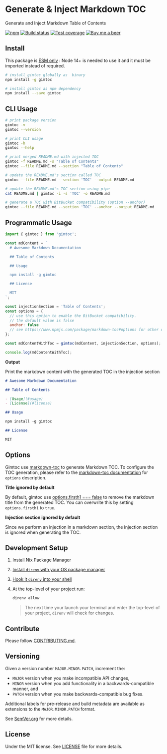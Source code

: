 # Generate & Inject Markdown TOC

Generate and Inject Markdown Table of Contents

[![npm](https://img.shields.io/npm/v/gimtoc.svg)](https://www.npmjs.com/package/gimtoc)
[![Build status](https://gitlab.com/demsking/gimtoc/badges/main/pipeline.svg)](https://gitlab.com/demsking/gimtoc/pipelines)
[![Test coverage](https://gitlab.com/demsking/gimtoc/badges/main/coverage.svg)](https://gitlab.com/demsking/gimtoc/-/jobs)
[![Buy me a beer](https://img.shields.io/badge/Buy%20me-a%20beer-1f425f.svg)](https://www.buymeacoffee.com/demsking)

## Install

This package is [ESM only](https://gist.github.com/sindresorhus/a39789f98801d908bbc7ff3ecc99d99c)
: Node 14+ is needed to use it and it must be imported instead of required.

```sh
# install gimtoc globally as  binary
npm install -g gimtoc

# install gimtoc as npm dependency
npm install --save gimtoc
```

## CLI Usage

```sh
# print package version
gimtoc -v
gimtoc --version

# print CLI usage
gimtoc -h
gimtoc --help

# print merged README.md with injected TOC
gimtoc -f README.md -s "Table of Contents"
gimtoc --file README.md --section "Table of Contents"

# update the README.md's section called TOC
gimtoc --file README.md --section 'TOC' --output README.md

# update the README.md's TOC section using pipe
cat README.md | gimtoc -i -s 'TOC' -o README.md

# generate a TOC with BitBucket compatibility (option --anchor)
gimtoc --file README.md --section 'TOC' --anchor --output README.md
```

## Programmatic Usage

```js
import { gimtoc } from 'gimtoc';

const mdContent = `
  # Awesome Markdown Documentation

  ## Table of Contents

  ## Usage

  npm install -g gimtoc

  ## License

  MIT
`;

const injectionSection = 'Table of Contents';
const options = {
  // use this option to enable the BitBucket compatibility.
  // the default value is false
  anchor: false
  // see https://www.npmjs.com/package/markdown-toc#options for other options
};

const mdContentWithToc = gimtoc(mdContent, injectionSection, options);

console.log(mdContentWithToc);
```

**Output**

Print the markdown content with the generated TOC in the injection section

```md
# Awesome Markdown Documentation

## Table of Contents

- [Usage](#usage)
- [License](#license)

## Usage

npm install -g gimtoc

## License

MIT
```

## Options

Gimtoc use [markdown-toc](https://www.npmjs.com/package/markdown-toc) to
generate Markdown TOC. To configure the TOC generation, please refer to the
[markdown-toc documentation](https://www.npmjs.com/package/markdown-toc#options)
for `options` description.

**Title ignored by default**

By default, gimtoc use [options.firsth1 === false](https://www.npmjs.com/package/markdown-toc#optionsfirsth1)
to remove the markdown title from the generated TOC. You can overwrite this
by setting `options.firsth1` to `true`.

**Injection section ignored by default**

Since we perform an injection in a markdown section, the injection section is
ignored when generating the TOC.

## Development Setup

1. [Install Nix Package Manager](https://nixos.org/manual/nix/stable/installation/installing-binary.html)

2. [Install `direnv` with your OS package manager](https://direnv.net/docs/installation.html#from-system-packages)

3. [Hook it `direnv` into your shell](https://direnv.net/docs/hook.html)

4. At the top-level of your project run:

   ```sh
   direnv allow
   ```

   > The next time your launch your terminal and enter the top-level of your
   > project, `direnv` will check for changes.

## Contribute

Please follow [CONTRIBUTING.md](https://gitlab.com/demsking/gimtoc/blob/main/CONTRIBUTING.md).

## Versioning

Given a version number `MAJOR.MINOR.PATCH`, increment the:

- `MAJOR` version when you make incompatible API changes,
- `MINOR` version when you add functionality in a backwards-compatible manner, and
- `PATCH` version when you make backwards-compatible bug fixes.

Additional labels for pre-release and build metadata are available as extensions
to the `MAJOR.MINOR.PATCH` format.

See [SemVer.org](https://semver.org/) for more details.

## License

Under the MIT license. See [LICENSE](https://gitlab.com/demsking/gimtoc/blob/main/LICENSE)
file for more details.
